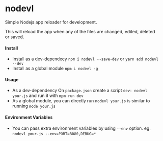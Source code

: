 # nodevl

Simple Nodejs app reloader for development.

This will reload the app when any of the files are changed, edited, deleted or saved.

#### Install
- Install as a dev-dependecy `npm i nodevl --save-dev` or `yarn add nodevl --dev`
- Install as a global module `npm i nodevl -g`

#### Usage
- As a dev-dependency On `package.json` create a script `dev: nodevl your.js` and run it with `npm run dev`
- As a global module, you can directly run `nodevl your.js` is similar to running `node your.js`

#### Environment Variables
- You can pass extra environment variables by using `--env` option. eg. `nodevl your.js --env=PORT=8080,DEBUG=*`
